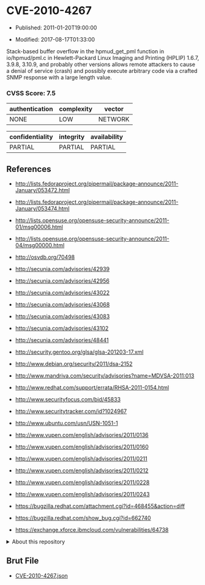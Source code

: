 # CVE-2010-4267

- Published: 2011-01-20T19:00:00

- Modified: 2017-08-17T01:33:00

Stack-based buffer overflow in the hpmud_get_pml function in io/hpmud/pml.c in Hewlett-Packard Linux Imaging and Printing (HPLIP) 1.6.7, 3.9.8, 3.10.9, and probably other versions allows remote attackers to cause a denial of service (crash) and possibly execute arbitrary code via a crafted SNMP response with a large length value.

### CVSS Score: **7.5**

| authentication | complexity | vector |
| --- | --- | --- |
| NONE | LOW | NETWORK |

| confidentiality | integrity | availability |
| --- | --- | --- |
| PARTIAL | PARTIAL | PARTIAL |

## References

* http://lists.fedoraproject.org/pipermail/package-announce/2011-January/053472.html

* http://lists.fedoraproject.org/pipermail/package-announce/2011-January/053474.html

* http://lists.opensuse.org/opensuse-security-announce/2011-01/msg00006.html

* http://lists.opensuse.org/opensuse-security-announce/2011-04/msg00000.html

* http://osvdb.org/70498

* http://secunia.com/advisories/42939

* http://secunia.com/advisories/42956

* http://secunia.com/advisories/43022

* http://secunia.com/advisories/43068

* http://secunia.com/advisories/43083

* http://secunia.com/advisories/43102

* http://secunia.com/advisories/48441

* http://security.gentoo.org/glsa/glsa-201203-17.xml

* http://www.debian.org/security/2011/dsa-2152

* http://www.mandriva.com/security/advisories?name=MDVSA-2011:013

* http://www.redhat.com/support/errata/RHSA-2011-0154.html

* http://www.securityfocus.com/bid/45833

* http://www.securitytracker.com/id?1024967

* http://www.ubuntu.com/usn/USN-1051-1

* http://www.vupen.com/english/advisories/2011/0136

* http://www.vupen.com/english/advisories/2011/0160

* http://www.vupen.com/english/advisories/2011/0211

* http://www.vupen.com/english/advisories/2011/0212

* http://www.vupen.com/english/advisories/2011/0228

* http://www.vupen.com/english/advisories/2011/0243

* https://bugzilla.redhat.com/attachment.cgi?id=468455&action=diff

* https://bugzilla.redhat.com/show_bug.cgi?id=662740

* https://exchange.xforce.ibmcloud.com/vulnerabilities/64738

<details>
<summary>About this repository</summary> 

  This repository is part of the project [Live Hack CVE](https://github.com/Live-Hack-CVE). Main website can be found [www.live-hack.org](https://www.live-hack.org) 
  
  Made by [Sn0wAlice](https://github.com/Sn0wAlice) for the people that care about security and need to have a feed of the latest CVEs. Hope you enjoy it, don't forget to star the repo and follow me on [Twitter](https://twitter.com/Sn0wAlice) and [Github](https://github.com/Sn0wAlice). And that is my [personnal website](https://www.alice-snow.me/)

  - [Home Page](https://github.com/Live-Hack-CVE)
  - [Framework](https://github.com/Live-Hack-CVE/cve-framework)
  - [CVE database](https://github.com/Live-Hack-CVE/full_database)
  - [Changelog](https://github.com/Live-Hack-CVE/Changelog)
</details>

## Brut File

* [CVE-2010-4267.json](https://raw.githubusercontent.com/Live-Hack-CVE/full_database/main/cves/2010/CVE-2010-4267.json)

